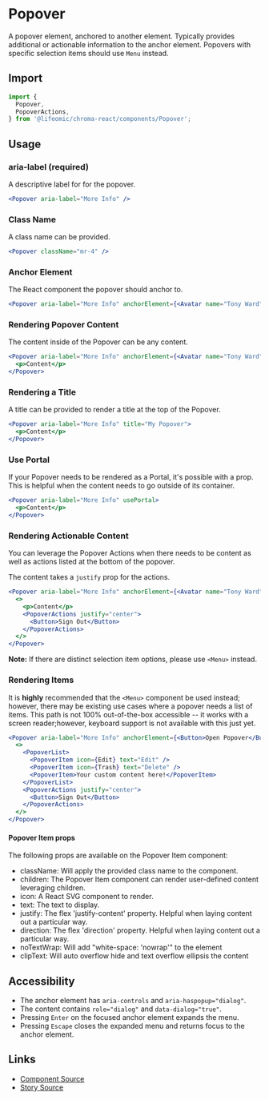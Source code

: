 # Popover

A popover element, anchored to another element. Typically provides additional or
actionable information to the anchor element. Popovers with specific selection
items should use `Menu` instead.

## Import

```js
import {
  Popover,
  PopoverActions,
} from '@lifeomic/chroma-react/components/Popover';
```

<!-- STORY -->

## Usage

### aria-label (required)

A descriptive label for for the popover.

```jsx
<Popover aria-label="More Info" />
```

### Class Name

A class name can be provided.

```jsx
<Popover className="mr-4" />
```

### Anchor Element

The React component the popover should anchor to.

```jsx
<Popover aria-label="More Info" anchorElement={<Avatar name="Tony Ward" />} />
```

### Rendering Popover Content

The content inside of the Popover can be any content.

```jsx
<Popover aria-label="More Info" anchorElement={<Avatar name="Tony Ward" />}>
  <p>Content</p>
</Popover>
```

### Rendering a Title

A title can be provided to render a title at the top of the Popover.

```jsx
<Popover aria-label="More Info" title="My Popover">
  <p>Content</p>
</Popover>
```

### Use Portal

If your Popover needs to be rendered as a Portal, it's possible with a prop.
This is helpful when the content needs to go outside of its container.

```jsx
<Popover aria-label="More Info" usePortal>
  <p>Content</p>
</Popover>
```

### Rendering Actionable Content

You can leverage the Popover Actions when there needs to be content as well as
actions listed at the bottom of the popover.

The content takes a `justify` prop for the actions.

```jsx
<Popover aria-label="More Info" anchorElement={<Avatar name="Tony Ward" />}>
  <>
    <p>Content</p>
    <PopoverActions justify="center">
      <Button>Sign Out</Button>
    </PopoverActions>
  </>
</Popover>
```

**Note:** If there are distinct selection item options, please use `<Menu>`
instead.

### Rendering Items

It is **highly** recommended that the `<Menu>` component be used instead;
however, there may be existing use cases where a popover needs a list of items.
This path is not 100% out-of-the-box accessible -- it works with a screen
reader;however, keyboard support is not available with this just yet.

```jsx
<Popover aria-label="More Info" anchorElement={<Button>Open Popover</Button>}>
  <>
    <PopoverList>
      <PopoverItem icon={Edit} text="Edit" />
      <PopoverItem icon={Trash} text="Delete" />
      <PopoverItem>Your custom content here!</PopoverItem>
    </PopoverList>
    <PopoverActions justify="center">
      <Button>Sign Out</Button>
    </PopoverActions>
  </>
</Popover>
```

#### Popover Item props

The following props are available on the Popover Item component:

- className: Will apply the provided class name to the component.
- children: The Popover Item component can render user-defined content
  leveraging children.
- icon: A React SVG component to render.
- text: The text to display.
- justify: The flex 'justify-content' property. Helpful when laying content out
  a particular way.
- direction: The flex 'direction' property. Helpful when laying content out a
  particular way.
- noTextWrap: Will add "white-space: 'nowrap'" to the element
- clipText: Will auto overflow hide and text overflow ellipsis the content

## Accessibility

- The anchor element has `aria-controls` and `aria-haspopup="dialog"`.
- The content contains `role="dialog"` and `data-dialog="true"`.
- Pressing `Enter` on the focused anchor element expands the menu.
- Pressing `Escape` closes the expanded menu and returns focus to the anchor
  element.

## Links

- [Component Source](https://github.com/lifeomic/chroma-react/blob/master/src/components/Popover/Popover.tsx)
- [Story Source](https://github.com/lifeomic/chroma-react/blob/master/stories/components/Popover/Popover.stories.tsx)
